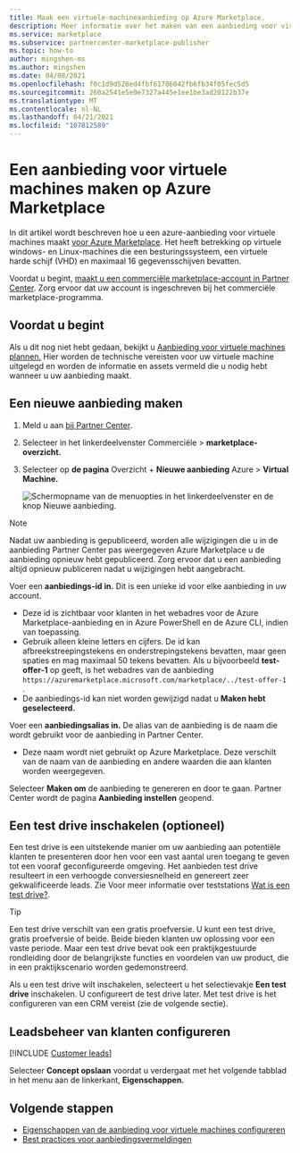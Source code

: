 ```yaml
---
title: Maak een virtuele-machineaanbieding op Azure Marketplace.
description: Meer informatie over het maken van een aanbieding voor virtuele machines in de commerciële marketplace van Microsoft.
ms.service: marketplace
ms.subservice: partnercenter-marketplace-publisher
ms.topic: how-to
author: mingshen-ms
ms.author: mingshen
ms.date: 04/08/2021
ms.openlocfilehash: f0c1d9d528ed4fbf61786042fb6fb34f05fec5d5
ms.sourcegitcommit: 260a2541e5e0e7327a445e1ee1be3ad20122b37e
ms.translationtype: MT
ms.contentlocale: nl-NL
ms.lasthandoff: 04/21/2021
ms.locfileid: "107812589"
---
```

# <a name="how-to-create-a-virtual-machine-offer-on-azure-marketplace"></a>Een aanbieding voor virtuele machines maken op Azure Marketplace

In dit artikel wordt beschreven hoe u een azure-aanbieding voor virtuele machines maakt [voor Azure Marketplace](https://azuremarketplace.microsoft.com/). Het heeft betrekking op virtuele windows- en Linux-machines die een besturingssysteem, een virtuele harde schijf (VHD) en maximaal 16 gegevensschijven bevatten.

Voordat u begint, [maakt u een commerciële marketplace-account in Partner Center](create-account.md). Zorg ervoor dat uw account is ingeschreven bij het commerciële marketplace-programma.

## <a name="before-you-begin"></a>Voordat u begint

Als u dit nog niet hebt gedaan, bekijkt u [Aanbieding voor virtuele machines plannen.](marketplace-virtual-machines.md) Hier worden de technische vereisten voor uw virtuele machine uitgelegd en worden de informatie en assets vermeld die u nodig hebt wanneer u uw aanbieding maakt.

## <a name="create-a-new-offer"></a>Een nieuwe aanbieding maken

1. Meld u aan [bij Partner Center](https://partner.microsoft.com/dashboard/home).
2. Selecteer in het linkerdeelvenster Commerciële  >  **marketplace-overzicht.**
3. Selecteer op **de pagina** Overzicht + **Nieuwe aanbieding** Azure  >  **Virtual Machine.**

    ![Schermopname van de menuopties in het linkerdeelvenster en de knop Nieuwe aanbieding.](./media/create-vm/new-offer-azure-virtual-machine.png)

> [!NOTE]
> Nadat uw aanbieding is gepubliceerd, worden alle wijzigingen die u in de aanbieding Partner Center pas weergegeven Azure Marketplace u de aanbieding opnieuw hebt gepubliceerd. Zorg ervoor dat u een aanbieding altijd opnieuw publiceren nadat u wijzigingen hebt aangebracht.

Voer een **aanbiedings-id in.** Dit is een unieke id voor elke aanbieding in uw account.

- Deze id is zichtbaar voor klanten in het webadres voor de Azure Marketplace-aanbieding en in Azure PowerShell en de Azure CLI, indien van toepassing.
- Gebruik alleen kleine letters en cijfers. De id kan afbreekstreepingstekens en onderstrepingstekens bevatten, maar geen spaties en mag maximaal 50 tekens bevatten. Als u bijvoorbeeld **test-offer-1** op geeft, is het webadres van de aanbieding `https://azuremarketplace.microsoft.com/marketplace/../test-offer-1` .
- De aanbiedings-id kan niet worden gewijzigd nadat u **Maken hebt geselecteerd.**

Voer een **aanbiedingsalias in.** De alias van de aanbieding is de naam die wordt gebruikt voor de aanbieding in Partner Center.

- Deze naam wordt niet gebruikt op Azure Marketplace. Deze verschilt van de naam van de aanbieding en andere waarden die aan klanten worden weergegeven.

Selecteer **Maken om** de aanbieding te genereren en door te gaan. Partner Center wordt de pagina **Aanbieding instellen** geopend.

## <a name="enable-a-test-drive-optional"></a>Een test drive inschakelen (optioneel)

Een test drive is een uitstekende manier om uw aanbieding aan potentiële klanten te presenteren door hen voor een vast aantal uren toegang te geven tot een vooraf geconfigureerde omgeving. Het aanbieden test drive resulteert in een verhoogde conversiesnelheid en genereert zeer gekwalificeerde leads. Zie Voor meer informatie over teststations [Wat is een test drive?](./what-is-test-drive.md).

> [!TIP]
> Een test drive verschilt van een gratis proefversie. U kunt een test drive, gratis proefversie of beide. Beide bieden klanten uw oplossing voor een vaste periode. Maar een test drive bevat ook een praktijkgestuurde rondleiding door de belangrijkste functies en voordelen van uw product, die in een praktijkscenario worden gedemonstreerd.

Als u een test drive wilt inschakelen, selecteert u het selectievakje **Een test drive** inschakelen. U configureert de test drive later. Met test drive is het configureren van een CRM vereist (zie de volgende sectie).

## <a name="configure-customer-leads-management"></a>Leadsbeheer van klanten configureren

[!INCLUDE [Customer leads](includes/customer-leads.md)] 

Selecteer **Concept opslaan** voordat u verdergaat met het volgende tabblad in het menu aan de linkerkant, **Eigenschappen.**

## <a name="next-steps"></a>Volgende stappen

- [Eigenschappen van de aanbieding voor virtuele machines configureren](azure-vm-create-properties.md)
- [Best practices voor aanbiedingsvermeldingen](gtm-offer-listing-best-practices.md)